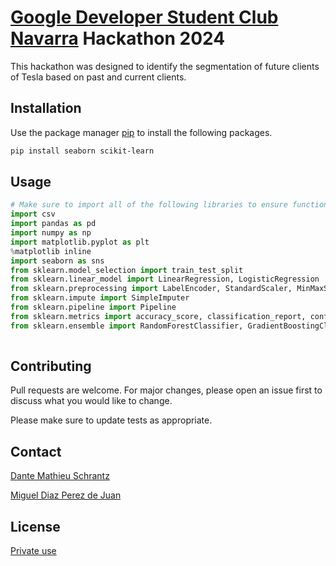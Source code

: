 # [Google Developer Student Club Navarra](https://www.linkedin.com/company/gdsc-unav/mycompany/) Hackathon 2024

This hackathon was designed to identify the segmentation of future clients of Tesla based on past and current clients.

## Installation

Use the package manager [pip](https://pip.pypa.io/en/stable/) to install the following packages.

```bash
pip install seaborn scikit-learn

```

## Usage

```python
# Make sure to import all of the following libraries to ensure functionality
import csv
import pandas as pd
import numpy as np
import matplotlib.pyplot as plt
%matplotlib inline
import seaborn as sns
from sklearn.model_selection import train_test_split
from sklearn.linear_model import LinearRegression, LogisticRegression
from sklearn.preprocessing import LabelEncoder, StandardScaler, MinMaxScaler
from sklearn.impute import SimpleImputer
from sklearn.pipeline import Pipeline
from sklearn.metrics import accuracy_score, classification_report, confusion_matrix
from sklearn.ensemble import RandomForestClassifier, GradientBoostingClassifier
  
```

## Contributing

Pull requests are welcome. For major changes, please open an issue first
to discuss what you would like to change.

Please make sure to update tests as appropriate.

## Contact

[Dante Mathieu Schrantz](https://www.linkedin.com/in/dante-m-schrantz/)

[Miguel Diaz Perez de Juan](https://www.linkedin.com/in/migueldiazperezdejuan/)

## License
[Private use](https://www.youtube.com/watch?v=10GjJIO8I2Q)
